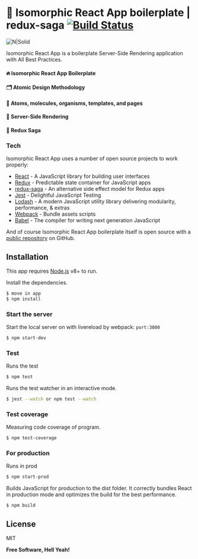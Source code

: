 # 💎 Isomorphic React App boilerplate | redux-saga [![Build Status](https://travis-ci.org/PyColors/isomorphic-boilerplate-redux-saga.svg?branch=master)](https://travis-ci.org/PyColors/isomorphic-boilerplate-redux-saga)

![N|Solid](http://rubix410.sketchpixy.com/imgs/app/homepage/isomorphic.png) 

Isomorphic React App is a boilerplate Server-Side Rendering application with All Best Practices.  

#### 🔥 Isomorphic React App Boilerplate
#### 🗂 Atomic Design Methodology
#### 🧬 Atoms, molecules, organisms, templates, and pages
#### 🎉 Server-Side Rendering
#### 📁 Redux Saga

### Tech

Isomorphic React App uses a number of open source projects to work properly:

* [React] - A JavaScript library for building user interfaces
* [Redux] - Predictable state container for JavaScript apps
* [redux-saga] - An alternative side effect model for Redux apps
* [Jest] - Delightful JavaScript Testing
* [Lodash] - A modern JavaScript utility library delivering modularity, performance, & extras
* [Webpack] - Bundle assets scripts
* [Babel] - The compiler for writing next generation JavaScript

And of course Isomorphic React App boilerplate itself is open source with a [public repository][dill] on GitHub.

## Installation

This app requires [Node.js](https://nodejs.org/) v8+ to run.

Install the dependencies.

```sh
$ move in app
$ npm install
```

### Start the server

Start the local server on with livereload by webpack: `port:3000`

```sh
$ npm start-dev
```

### Test

Runs the test

```sh
$ npm test
```

Runs the test watcher in an interactive mode.

```sh
$ jest --watch or npm test --watch
```
### Test coverage

Measuring code coverage of program.

```sh
$ npm test-coverage
```

### For production

Runs in prod

```sh
$ npm start-prod
```

Builds JavaScript for production to the dist folder. 
It correctly bundles React in production mode and optimizes the build for the best performance.

```sh
$ npm build
```

License
----

MIT

**Free Software, Hell Yeah!**

[//]: # 
   [dill]: <https://github.com/PyColors/isomorphic-boilerplate-redux-saga>
   [React]: <https://github.com/facebook/react>
   [Jest]: <https://github.com/facebook/jest>
   [Webpack]: <https://github.com/webpack/webpack>
   [Lodash]: <https://github.com/lodash/lodash>
   [Babel]: <https://babeljs.io/>
   [redux-saga]: <https://github.com/redux-saga/redux-saga>
   [redux]: <https://github.com/reduxjs/redux>

